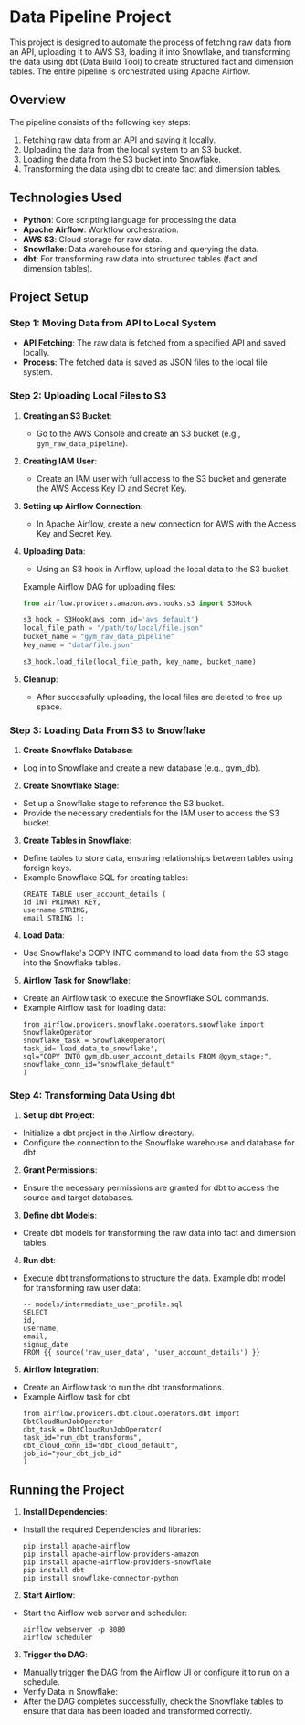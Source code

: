 # Data Pipeline Project

This project is designed to automate the process of fetching raw data from an API, uploading it to AWS S3, loading it into Snowflake, and transforming the data using dbt (Data Build Tool) to create structured fact and dimension tables. The entire pipeline is orchestrated using Apache Airflow.

## **Overview**

The pipeline consists of the following key steps:
1. Fetching raw data from an API and saving it locally.
2. Uploading the data from the local system to an S3 bucket.
3. Loading the data from the S3 bucket into Snowflake.
4. Transforming the data using dbt to create fact and dimension tables.

## **Technologies Used**
- **Python**: Core scripting language for processing the data.
- **Apache Airflow**: Workflow orchestration.
- **AWS S3**: Cloud storage for raw data.
- **Snowflake**: Data warehouse for storing and querying the data.
- **dbt**: For transforming raw data into structured tables (fact and dimension tables).

## **Project Setup**

### **Step 1: Moving Data from API to Local System**

- **API Fetching**: The raw data is fetched from a specified API and saved locally.
- **Process**: The fetched data is saved as JSON files to the local file system.

### **Step 2: Uploading Local Files to S3**

1. **Creating an S3 Bucket**:
   - Go to the AWS Console and create an S3 bucket (e.g., `gym_raw_data_pipeline`).

2. **Creating IAM User**:
   - Create an IAM user with full access to the S3 bucket and generate the AWS Access Key ID and Secret Key.

3. **Setting up Airflow Connection**:
   - In Apache Airflow, create a new connection for AWS with the Access Key and Secret Key.

4. **Uploading Data**:
   - Using an S3 hook in Airflow, upload the local data to the S3 bucket.
   
   Example Airflow DAG for uploading files:
   ```python
   from airflow.providers.amazon.aws.hooks.s3 import S3Hook

   s3_hook = S3Hook(aws_conn_id='aws_default')
   local_file_path = "/path/to/local/file.json"
   bucket_name = "gym_raw_data_pipeline"
   key_name = "data/file.json"

   s3_hook.load_file(local_file_path, key_name, bucket_name)
   ```
5. **Cleanup**:
   - After successfully uploading, the local files are deleted to free up space.
  
### Step 3: Loading Data From S3 to Snowflake 
1. **Create Snowflake Database**:
  - Log in to Snowflake and create a new database (e.g., gym_db).
2. **Create Snowflake Stage**:
  - Set up a Snowflake stage to reference the S3 bucket.
  - Provide the necessary credentials for the IAM user to access the S3 bucket.
3. **Create Tables in Snowflake**:
  - Define tables to store data, ensuring relationships between tables using foreign keys.
  - Example Snowflake SQL for creating tables:
    ```
    CREATE TABLE user_account_details (
    id INT PRIMARY KEY,
    username STRING,
    email STRING );
    ```
4. **Load Data**:
  - Use Snowflake's COPY INTO command to load data from the S3 stage into the Snowflake tables.
5. **Airflow Task for Snowflake**:
  - Create an Airflow task to execute the Snowflake SQL commands.
  - Example Airflow task for loading data:
    ```
    from airflow.providers.snowflake.operators.snowflake import SnowflakeOperator
    snowflake_task = SnowflakeOperator(
    task_id='load_data_to_snowflake',
    sql="COPY INTO gym_db.user_account_details FROM @gym_stage;",
    snowflake_conn_id="snowflake_default"
    )
    ```
### Step 4: Transforming Data Using dbt
1. **Set up dbt Project**:
  - Initialize a dbt project in the Airflow directory.
  - Configure the connection to the Snowflake warehouse and database for dbt.
2. **Grant Permissions**:
  - Ensure the necessary permissions are granted for dbt to access the source and target databases.
3. **Define dbt Models**:
  - Create dbt models for transforming the raw data into fact and dimension tables.
4. **Run dbt**:
  - Execute dbt transformations to structure the data. Example dbt model for transforming raw user data:
    ```
    -- models/intermediate_user_profile.sql
    SELECT
    id,
    username,
    email,
    signup_date
    FROM {{ source('raw_user_data', 'user_account_details') }}
    ```
5. **Airflow Integration**:
  - Create an Airflow task to run the dbt transformations.
  - Example Airflow task for dbt:
    ```
    from airflow.providers.dbt.cloud.operators.dbt import DbtCloudRunJobOperator
    dbt_task = DbtCloudRunJobOperator(
    task_id="run_dbt_transforms",
    dbt_cloud_conn_id="dbt_cloud_default",
    job_id="your_dbt_job_id"
    )
    ```
## Running the Project

1. **Install Dependencies**:
  - Install the required Dependencies and libraries:
    ```
    pip install apache-airflow
    pip install apache-airflow-providers-amazon
    pip install apache-airflow-providers-snowflake
    pip install dbt
    pip install snowflake-connector-python
    ```
2. **Start Airflow**:
  - Start the Airflow web server and scheduler:
    ```
    airflow webserver -p 8080
    airflow scheduler
    ```
3. **Trigger the DAG**:
  - Manually trigger the DAG from the Airflow UI or configure it to run on a schedule.
  - Verify Data in Snowflake:
  - After the DAG completes successfully, check the Snowflake tables to ensure that data has been loaded and transformed correctly.
    



